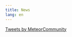 ```yaml
---
title: News
lang: en
---
```



<a class="twitter-timeline" href="https://twitter.com/MeteorCommunity?ref_src=twsrc%5Etfw">Tweets by MeteorCommunity</a> <script async src="https://platform.twitter.com/widgets.js" charset="utf-8"></script> 
